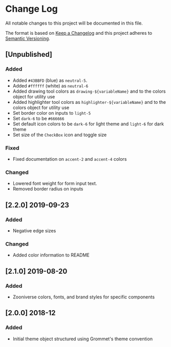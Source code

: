# Change Log
All notable changes to this project will be documented in this file.

The format is based on [Keep a Changelog](http://keepachangelog.com/)
and this project adheres to [Semantic Versioning](http://semver.org/).

## [Unpublished]
### Added
- Added `#43BBFD` (blue) as `neutral-5`.
- Added `#ffffff` (white) as `neutral-6`
- Added drawing tool colors as `drawing-${variableName}` and to the colors object for utility use
- Added highlighter tool colors as `highlighter-${variableName}` and to the colors object for utility use
- Set border color on inputs to `light-5`
- Set `dark-6` to be `#666666`
- Set default icon colors to be `dark-6` for light theme and `light-6` for dark theme
- Set size of the `CheckBox` icon and toggle size

### Fixed
- Fixed documentation on `accent-2` and `accent-4` colors

### Changed
- Lowered font weight for form input text.
- Removed border radius on inputs

## [2.2.0] 2019-09-23
### Added
- Negative edge sizes

### Changed
- Added color information to README

## [2.1.0] 2019-08-20
### Added
- Zooniverse colors, fonts, and brand styles for specific components

## [2.0.0] 2018-12
### Added

- Initial theme object structured using Grommet's theme convention
